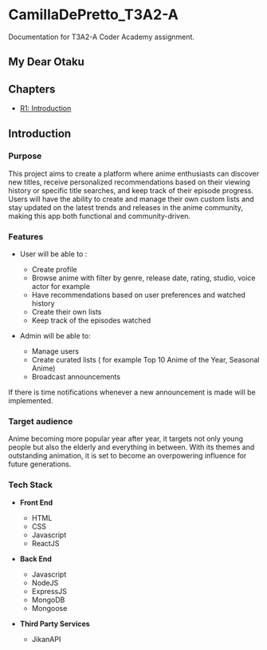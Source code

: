 # CamillaDePretto_T3A2-A
Documentation for T3A2-A Coder Academy assignment. 

## My Dear Otaku 

## Chapters 

- [ R1: Introduction](#introduction)



## Introduction 
### Purpose 
This project aims to create a platform where anime enthusiasts can discover new titles, receive personalized recommendations based on their viewing history or specific title searches, and keep track of their episode progress. 
Users will have the ability to create and manage their own custom lists and stay updated on the latest trends and releases in the anime community, making this app both functional and community-driven. 

### Features 

- User will be able to : 
    * Create profile
    * Browse anime with filter by genre, release date, rating, studio, voice actor for example
    * Have recommendations based on user preferences and watched history 
    * Create their own lists 
    * Keep track of the episodes watched 

- Admin will be able to: 
    * Manage users 
    * Create curated lists ( for example Top 10 Anime of the Year, Seasonal Anime) 
    * Broadcast announcements
 
If there is time notifications whenever a new announcement is made will be implemented. 

### Target audience
Anime becoming more popular year after year, it targets not only young people but also the elderly and everything in between. With its themes and outstanding animation, it is set to become an overpowering influence for future generations. 

### Tech Stack 
- **Front End**
  - HTML
  - CSS
  - Javascript
  - ReactJS

- **Back End**
  - Javascript
  - NodeJS
  - ExpressJS
  - MongoDB
  - Mongoose

- **Third Party Services**
  - JikanAPI





